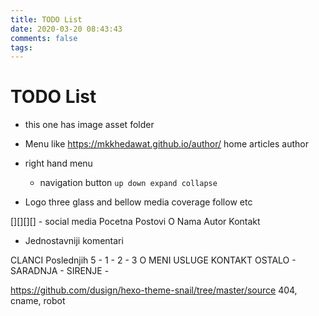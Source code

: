 ```yaml
---
title: TODO List
date: 2020-03-20 08:43:43
comments: false
tags:
---
```


# TODO List 
- this one has image asset folder 

- Menu like https://mkkhedawat.github.io/author/
    home
    articles
    author

- right hand menu 
    - navigation button `up down expand collapse`

- Logo three glass and bellow media coverage follow etc 

[][][][] - social media
    Pocetna
    Postovi
    O Nama
    Autor
    Kontakt

- Jednostavniji komentari 

CLANCI
    Poslednjih 5
        - 1
        - 2
        - 3
O MENI
USLUGE
KONTAKT
OSTALO
    - SARADNJA
    - SIRENJE
    - 



https://github.com/dusign/hexo-theme-snail/tree/master/source
404, cname, robot


